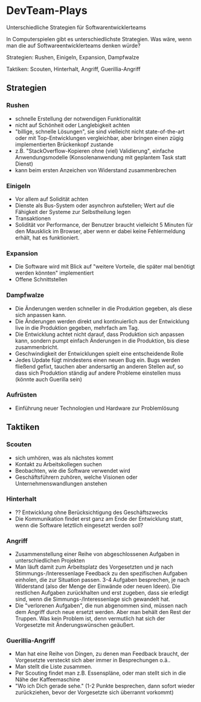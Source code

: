 # DevTeam-Plays
Unterschiedliche Strategien für Softwarentwicklerteams

In Computerspielen gibt es unterschiedlichste Strategien. Was wäre, wenn man die auf Softwareentwicklerteams denken würde?

Strategien: Rushen, Einigeln, Expansion, Dampfwalze

Taktiken: Scouten, Hinterhalt, Angriff, Guerillia-Angriff

## Strategien

### Rushen
  - schnelle Erstellung der notwendigen Funktionalität
  - nicht auf Schönheit oder Langlebigkeit achten
  - "billige, schnelle Lösungen", sie sind vielleicht nicht state-of-the-art oder mit Top-Entwicklungen vergleichbar, aber bringen einen zügig implementierten Brückenkopf zustande
  - z.B. "StackOverflow-Kopieren ohne (viel) Validierung", einfache Anwendungsmodelle (Konsolenanwendung mit geplantem Task statt Dienst)
  - kann beim ersten Anzeichen von Widerstand zusammenbrechen
  
### Einigeln
  - Vor allem auf Solidität achten
  - Dienste als Bus-System oder asynchron aufstellen; Wert auf die Fähigkeit der Systeme zur Selbstheilung legen
  - Transaktionen
  - Solidität vor Performance, der Benutzer braucht vielleicht 5 Minuten für den Mausklick im Browser, aber wenn er dabei keine Fehlermeldung erhält, hat es funktioniert.

### Expansion
  - Die Software wird mit Blick auf "weitere Vorteile, die später mal benötigt werden könnten" implementiert
  - Offene Schnittstellen

### Dampfwalze
  - Die Änderungen werden schneller in die Produktion gegeben, als diese sich anpassen kann.
  - Die Änderungen werden direkt und kontinuierlich aus der Entwicklung live in die Produktion gegeben, mehrfach am Tag.
  - Die Entwicklung achtet nicht darauf, dass Produktion sich anpassen kann, sondern pumpt einfach Änderungen in die Produktion, bis diese zusammenbricht.
  - Geschwindigkeit der Entwicklungen spielt eine entscheidende Rolle
  - Jedes Update fügt mindestens einen neuen Bug ein. Bugs werden fließend gefixt, tauchen aber andersartig an anderen Stellen auf, so dass sich Produktion ständig auf andere Probleme einstellen muss (könnte auch Guerilla sein)

### Aufrüsten
  - Einführung neuer Technologien und Hardware zur Problemlösung


## Taktiken

### Scouten
  - sich umhören, was als nächstes kommt
  - Kontakt zu Arbeitskollegen suchen
  - Beobachten, wie die Software verwendet wird
  - Geschäftsführern zuhören, welche Visionen oder Unternehmenswandlungen anstehen

### Hinterhalt
  - ?? Entwicklung ohne Berücksichtigung des Geschäftszwecks
  - Die Kommunikation findet erst ganz am Ende der Entwicklung statt, wenn die Software letztlich eingesetzt werden soll?
  
### Angriff
  - Zusammenstellung einer Reihe von abgeschlossenen Aufgaben in unterschiedlichen Projekten
  - Man läuft damit zum Arbeitsplatz des Vorgesetzten und je nach Stimmungs-/Interessenlage Feedback zu den spezifischen Aufgaben einholen, die zur Situation passen. 3-4 Aufgaben besprechen, je nach Widerstand (also der Menge der Einwände oder neuen Ideen). Die restlichen Aufgaben zurückhalten und erst zugeben, dass sie erledigt sind, wenn die Simmungs-/Interessenlage sich gewandelt hat. 
  - Die "verlorenen Aufgaben", die nun abgenommen sind, müssen nach dem Angriff durch neue ersetzt werden. Aber man behält den Rest der Truppen. Was kein Problem ist, denn vermutlich hat sich der Vorgesetzte mit Änderungswünschen geäußert. 
  
### Guerillia-Angriff
  - Man hat eine Reihe von Dingen, zu denen man Feedback braucht, der Vorgesetzte versteckt sich aber immer in Besprechungen o.ä..
  - Man stellt die Liste zusammen. 
  - Per Scouting findet man z.B. Essenspläne, oder man stellt sich in die Nähe der Kaffeemaschine
  - "Wo ich Dich gerade sehe." (1-2 Punkte besprechen, dann sofort wieder zurückziehen, bevor der Vorgesetzte sich überrannt vorkommt)



